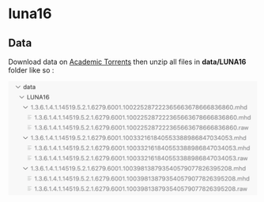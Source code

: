 # luna16


## Data



Download data on [Academic Torrents](https://academictorrents.com/details/58b053204337ca75f7c2e699082baeb57aa08578) then unzip all files in **data/LUNA16** folder like so :

![alt text](https://github.com/renaudjmathieu/luna16/blob/main/data/LUNA16.png?raw=true)